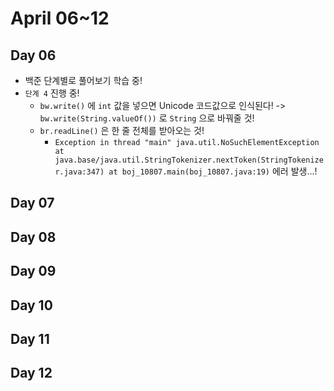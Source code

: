 # April 06~12

## Day 06

- 백준 단계별로 풀어보기 학습 중!
- `단계 4` 진행 중!
    - `bw.write()` 에 `int` 값을 넣으면 Unicode 코드값으로 인식된다! -> `bw.write(String.valueOf())` 로 `String` 으로 바꿔줄 것!
    - `br.readLine()` 은 한 줄 전체를 받아오는 것!
        - ```Exception in thread "main" java.util.NoSuchElementException at java.base/java.util.StringTokenizer.nextToken(StringTokenizer.java:347) at boj_10807.main(boj_10807.java:19)```
     에러 발생...!

## Day 07

## Day 08

## Day 09

## Day 10

## Day 11

## Day 12
